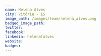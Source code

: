 ```yaml
---
name: Helena Alves
city: Vitória - ES
image_path: /images/team/helena_alves.png
badged_image_path: 
twitter:
facebook:
linkedin: helenafalves
website:
badges:
---
```

